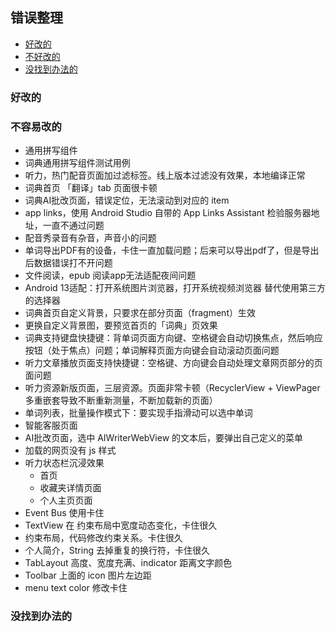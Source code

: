 ## 错误整理

- [好改的](#好改的)
- [不好改的](#不容易改的)
- [没找到办法的](#没找到办法的)

### 好改的


### 不容易改的

- 通用拼写组件
- 词典通用拼写组件测试用例
- 听力，热门配音页面加过滤标签。线上版本过滤没有效果，本地编译正常
- 词典首页 「翻译」tab 页面很卡顿
- 词典AI批改页面，错误定位，无法滚动到对应的 item 
- app links，使用 Android Studio 自带的 App Links Assistant 检验服务器地址，一直不通过问题
- 配音秀录音有杂音，声音小的问题
- 单词导出PDF有的设备，卡住一直加载问题；后来可以导出pdf了，但是导出后数据错误打不开问题
- 文件阅读，epub 阅读app无法适配夜间问题
- Android 13适配：打开系统图片浏览器，打开系统视频浏览器 替代使用第三方的选择器
- 词典首页自定义背景，只要求在部分页面（fragment）生效
- 更换自定义背景图，要预览首页的「词典」页效果
- 词典支持键盘快捷键：背单词页面方向键、空格键会自动切换焦点，然后响应按钮（处于焦点）问题；单词解释页面方向键会自动滚动页面问题
- 听力文章播放页面支持快捷键：空格键、方向键会自动处理文章网页部分的页面问题
- 听力资源新版页面，三层资源。页面非常卡顿（RecyclerView + ViewPager 多重嵌套导致不断重新测量，不断加载新的页面）
- 单词列表，批量操作模式下：要实现手指滑动可以选中单词
- 智能客服页面
- AI批改页面，选中 AIWriterWebView 的文本后，要弹出自己定义的菜单
- 加载的网页没有 js 样式
- 听力状态栏沉浸效果
  - 首页
  - 收藏夹详情页面
  - 个人主页页面
- Event Bus 使用卡住
- TextView 在 约束布局中宽度动态变化，卡住很久
- 约束布局，代码修改约束关系。卡住很久
- 个人简介，String 去掉重复的换行符，卡住很久
- TabLayout 高度、宽度充满、indicator 距离文字颜色
- Toolbar 上面的 icon 图片左边距
- menu text color 修改卡住


### 没找到办法的



